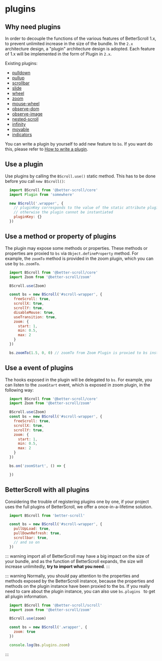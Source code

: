 # plugins

## Why need plugins

In order to decouple the functions of the various features of BetterScroll 1.x, to prevent unlimited increase in the size of the bundle. In the `2.x` architecture design, a "plugin" architecture design is adopted. Each feature of 1.x will be implemented in the form of Plugin in `2.x`.

Existing plugins:
- [pulldown](./pulldown.html)
- [pullup](./pullup.html)
- [scrollbar](./scroll-bar.html)
- [slide](./slide.html)
- [wheel](./wheel.html)
- [zoom](./zoom.html)
- [mouse-wheel](./mouse-wheel.html)
- [observe-dom](./observe-dom.html)
- [observe-image](./observe-image.html)
- [nested-scroll](./nested-scroll.html)
- [infinity](./infinity.html)
- [movable](./movable.html)
- [indicators](./indicators.html)

You can write a plugin by yourself to add new feature to `bs`. If you want do this, please refer to [How to write a plugin](./how-to-write.html).

## Use a plugin

Use plugins by calling the `BScroll.use()` static method. This has to be done before you call `new BScroll()`:

```js
  import BScroll from '@better-scroll/core'
  import Plugin from 'somewhere'

  new BScroll('.wrapper', {
    // pluginKey corresponds to the value of the static attribute pluginName on the Plugin class,
    // otherwise the plugin cannot be instantiated
    pluginKey: {}
  })
```

## Use a method or property of plugins

The plugin may expose some methods or properties. These methods or properties are proxied to `bs` via `Object.defineProperty` method. For example, the `zoomTo` method is provided in the zoom plugin, which you can use by `bs.zoomTo`.

```js
  import BScroll from '@better-scroll/core'
  import Zoom from '@better-scroll/zoom'

  BScroll.use(Zoom)

  const bs = new BScroll('#scroll-wrapper', {
    freeScroll: true,
    scrollX: true,
    scrollY: true,
    disableMouse: true,
    useTransition: true,
    zoom: {
      start: 1,
      min: 0.5,
      max: 2
    }
  })

  bs.zoomTo(1.5, 0, 0) // zoomTo from Zoom Plugin is proxied to bs instance
```

## Use a event of plugins

The hooks exposed in the plugin will be delegated to `bs`. For example, you can listen to the `zoomStart` event, which is exposed in zoom plugin, in the following way:

```js
  import BScroll from '@better-scroll/core'
  import Zoom from '@better-scroll/zoom'

  BScroll.use(Zoom)
  const bs = new BScroll('#scroll-wrapper', {
    freeScroll: true,
    scrollX: true,
    scrollY: true,
    zoom: {
      start: 1,
      min: 0.5,
      max: 2
    }
  })

  bs.on('zoomStart', () => {

  })
```

## BetterScroll with all plugins

Considering the trouble of registering plugins one by one, if your project uses the full plugins of BetterScroll, we offer a once-in-a-lifetime solution.


```js
  import BScroll from 'better-scroll'

  const bs = new BScroll('#scroll-wrapper', {
    pullUpLoad: true,
    pullDownRefresh: true,
    scrollbar: true,
    // and so on
  })
```

::: warning
import all of BetterScroll may have a big impact on the size of your bundle, and as the function of BetterScroll expands, the size will increase unlimitedly, **try to import what you need**.
:::

::: warning
Normally, you should pay attention to the properties and methods exposed by the BetterScroll instance, because the properties and methods on the plugin instance have been proxied to the bs. If you really need to care about the plugin instance, you can also use `bs.plugins ` to get all plugin information.

```js
  import BScroll from '@better-scroll/scroll'
  import zoom from '@better-scroll/zoom'

  BScroll.use(zoom)

  const bs = new BScroll('.wrapper', {
    zoom: true
  })

  console.log(bs.plugins.zoom)
```
:::